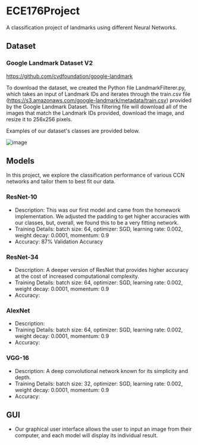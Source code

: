 # ECE176Project
A classification project of landmarks using different Neural Networks. 

## Dataset

### Google Landmark Dataset V2

https://github.com/cvdfoundation/google-landmark

To download the dataset, we created the Python file LandmarkFilterer.py, which takes an input of Landmark IDs and iterates through the train.csv file (https://s3.amazonaws.com/google-landmark/metadata/train.csv) provided by the Google Landmark Dataset. This filtering file will download all of the images that match the Landmark IDs provided, download the image, and resize it to 256x256 pixels. 

Examples of our dataset's classes are provided below. 

![image](https://github.com/crae6/LandmarkClassifier/assets/122562172/4250050b-f3f4-45c3-b3c1-4c339d3baf64)

## Models
In this project, we explore the classification performance of various CCN networks and tailor them to best fit our data.

### ResNet-10
- Description: This was our first model and came from the homework implementation. We adjusted the padding to get higher accuracies with our classes, but, overall, we found this to be a very fitting network.
- Training Details: batch size: 64, optimizer: SGD, learning rate: 0.002, weight decay: 0.0001, momentum: 0.9
- Accuracy: 87% Validation Accuracy

### ResNet-34
- Description: A deeper version of ResNet that provides higher accuracy at the cost of increased computational complexity.
- Training Details: batch size: 64, optimizer: SGD, learning rate: 0.002, weight decay: 0.0001, momentum: 0.9
- Accuracy: 

### AlexNet
- Description:
- Training Details: batch size: 64, optimizer: SGD, learning rate: 0.002, weight decay: 0.0001, momentum: 0.9
- Accuracy: 

### VGG-16
- Description: A deep convolutional network known for its simplicity and depth.
- Training Details: batch size: 32, optimizer: SGD, learning rate: 0.002, weight decay: 0.0001, momentum: 0.9
- Accuracy: 

## GUI
- Our graphical user interface allows the user to input an image from their computer, and each model will display its individual result.
